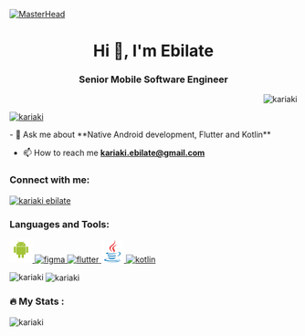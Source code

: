 
[![MasterHead](https://1.bp.blogspot.com/-7A4WynwLsMw/XbBpCXG8fHI/AAAAAAAAMt4/uOa1bpLskYgrwGbllhSu2SDj_Mig8SXJQCLcBGAsYHQ/s1600/2000_600px.gif)](https://rishavchanda.io)

<h1 align="center">Hi 👋, I'm Ebilate</h1>
<h3 align="center">Senior Mobile Software Engineer</h3>


<p align="right"> <img src="https://komarev.com/ghpvc/?username=kariaki&label=Profile%20views&color=0e75b6&style=flat" alt="kariaki" /> </p>

<p align="left"> <a href="https://github.com/ryo-ma/github-profile-trophy"><img src="https://github-profile-trophy.vercel.app/?username=kariaki" alt="kariaki" /></a> </p>
- 💬 Ask me about **Native Android development, Flutter and Kotlin**

- 📫 How to reach me **kariaki.ebilate@gmail.com**

<h3 align="left">Connect with me:</h3>
<p align="left">
<a href="https://linkedin.com/in/kariaki ebilate" target="blank"><img align="center" src="https://raw.githubusercontent.com/rahuldkjain/github-profile-readme-generator/master/src/images/icons/Social/linked-in-alt.svg" alt="kariaki ebilate" height="30" width="40" /></a>
</p>

<h3 align="left">Languages and Tools:</h3>
<p align="left"> <a href="https://developer.android.com" target="_blank" rel="noreferrer"> <img src="https://raw.githubusercontent.com/devicons/devicon/master/icons/android/android-original-wordmark.svg" alt="android" width="40" height="40"/> </a> <a href="https://www.figma.com/" target="_blank" rel="noreferrer"> <img src="https://www.vectorlogo.zone/logos/figma/figma-icon.svg" alt="figma" width="40" height="40"/> </a> <a href="https://flutter.dev" target="_blank" rel="noreferrer"> <img src="https://www.vectorlogo.zone/logos/flutterio/flutterio-icon.svg" alt="flutter" width="40" height="40"/> </a> <a href="https://www.java.com" target="_blank" rel="noreferrer"> <img src="https://raw.githubusercontent.com/devicons/devicon/master/icons/java/java-original.svg" alt="java" width="40" height="40"/> </a> <a href="https://kotlinlang.org" target="_blank" rel="noreferrer"> <img src="https://www.vectorlogo.zone/logos/kotlinlang/kotlinlang-icon.svg" alt="kotlin" width="40" height="40"/> </a> </p>

<p><img align="left" src="https://github-readme-stats.vercel.app/api/top-langs?username=kariaki&show_icons=true&locale=en&layout=compact" alt="kariaki" /></p>

<p>&nbsp;<img align="center" src="https://github-readme-stats.vercel.app/api?username=kariaki&show_icons=true&locale=en&theme=dark" alt="kariaki" /></p>

### :fire: My Stats :
<p><img align="center" src="https://github-readme-streak-stats.herokuapp.com/?user=kariaki&theme=dark&background=000000" alt="kariaki" /></p>
